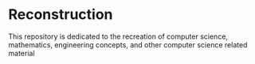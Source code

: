 # Reconstruction
This repository is dedicated to the recreation of computer science, mathematics, engineering concepts, and other computer science related material
